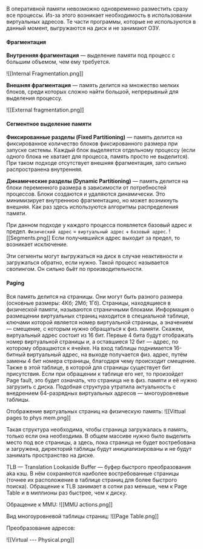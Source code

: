 

В оперативной памяти невозможно одновременно разместить сразу все процессы. Из-за этого возникает необходимость в использовании виртуальных адресов. Те части программы, которые не используются в данный момент, выгружаются на диск и не занимают ОЗУ.

#### Фрагментация

**Внутренняя фрагментация** — выделение памяти под процесс с большим объемом, чем ему требуется.

![[Internal Fragmentation.png]]

**Внешняя фрагментация** — память делится на множество мелких блоков, среди которых сложно найти большой, непрерывный для выделения процессу.

![[External fragmentation.png]]

#### Сегментное выделение памяти

**Фиксированные разделы (Fixed Partitioning)** — память делится на фиксированное количество блоков фиксированного размера при запуске системы. Каждый блок выделяется отдельному процессу (если одного блока не хватает для процесса, память просто не выделится). При таком подходе отсутствует внешняя фрагментация, зато сильно распространена внутренняя.

**Динамические разделы (Dynamic Partitioning)** — память делится на блоки переменного размера в зависимости от потребностей процессов. Блоки создаются и удаляются динамически. Это минимизирует внутреннюю фрагментацию, но может возникнуть внешняя. Как раз здесь используются алгоритмы распределения памяти.

При данном подходе у каждого процесса появляется базовый адрес и предел.
`Физический адрес` = `виртуальный адрес` + `базовый адрес`.
![[Segments.png]]
Если получившийся адрес выходит за предел, то возникает исключение.

Эти сегменты могут выгружаться на диск в случае неактивности и загружаться обратно, если нужно. Такой процесс называется свопингом. Он сильно бьёт по производительности.

#### Paging

Вся память делится на страницы. Они могут быть разного размера (основные размеры: 4Кб; 2Мб; 1Гб). Страницы, находящиеся в физической памяти, называются страничными блоками. Информация о размещении виртуальных страниц находится в специальной таблице, ключами которой является номер виртуальной страницы, а значением — смещение, с которым нужно обращаться к физ. памяти.
Скажем, виртуальный адрес состоит из 16 бит. Первые 4 бита будут отображать номер виртуальной страницы и, а оставшиеся 12 бит — адрес, по которому обращаются к ячейке.
На вход таблицы поднимается 16-битный виртуальный адрес, на выходе получается физ. адрес, путём замены 4 бит номера страницы, благодаря чему происходит смещение. Также в этой таблице, в которой для страницы существует бит присутствия. Если при обращении к таблице его нет, то произойдет Page fault, это будет означать, что страница не в физ. памяти и её нужно загрузить с диска.
Подобная структура утратила актуальность с внедрением 64-разрядных виртуальных адресов — многоуровневые таблицы.

Отображение виртуальных страниц на физическую память:
![[Vittual pages to phys mem.png]]


Такая структура необходима, чтобы страница загружалась в память, только если она необходима. В общем массиве нужно было выделить место под все страницы, а здесь, пока страница не будет востребована и загружена, директорий таблицы будут инициализированы и не будут занимать пространство на диске.

TLB — Translation Lookaside Buffer — буфер быстрого преобразования aka кэш. В нём сохраняются наиболее востребованные страницы (точнее их расположение в таблице страниц для более быстрого поиска). Обращение к TLB занимает в сотни раз меньше, чем к Page Table и в миллионы раз быстрее, чем к диску.

Обращение к MMU:
![[MMU actions.png]]

Вид многоуровневой таблицы страниц:
![[Page Table.png]]

Преобразование адресов:

![[Virtual --- Physical.png]]